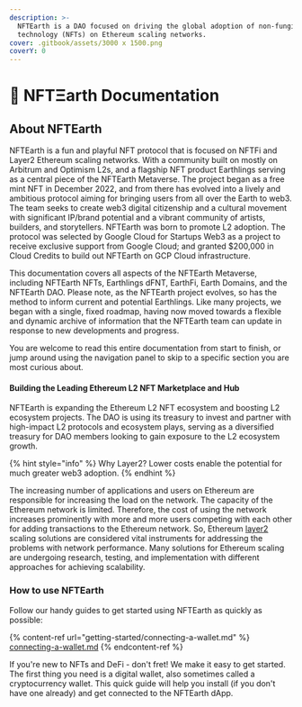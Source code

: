 ```yaml
---
description: >-
  NFTEarth is a DAO focused on driving the global adoption of non-fungible
  technology (NFTs) on Ethereum scaling networks.
cover: .gitbook/assets/3000 x 1500.png
coverY: 0
---
```


# 📖 NFTΞarth Documentation

## About NFTEarth

NFTEarth is a fun and playful NFT protocol that is focused on NFTFi and Layer2 Ethereum scaling networks. With a community built on mostly on Arbitrum and Optimism L2s, and a flagship NFT product Earthlings serving as a central piece of the NFTEarth Metaverse. The project began as a free mint NFT in December 2022, and from there has evolved into a lively and ambitious protocol aiming for bringing users from all over the Earth to web3. The team seeks to create web3 digital citizenship and a cultural movement with significant IP/brand potential and a vibrant community of artists, builders, and storytellers. NFTEarth was born to promote L2 adoption. The protocol was selected by Google Cloud for Startups Web3 as a project to receive exclusive support from Google Cloud; and granted $200,000 in Cloud Credits to build out NFTEarth on GCP Cloud infrastructure.



This documentation covers all aspects of the NFTEarth Metaverse, including NFTEarth NFTs, Earthlings dFNT, EarthFi, Earth Domains, and the NFTEarth DAO. Please note, as the NFTEarth project evolves, so has the method to inform current and potential Earthlings. Like many projects, we began with a single, fixed roadmap, having now moved towards a flexible and dynamic archive of information that the NFTEarth team can update in response to new developments and progress.

You are welcome to read this entire documentation from start to finish, or jump around using the navigation panel to skip to a specific section you are most curious about.

#### Building the Leading Ethereum L2 NFT Marketplace and Hub  <a href="#building-the-leading-ethereum-l2-dao" id="building-the-leading-ethereum-l2-dao"></a>

NFTEarth is expanding the Ethereum L2 NFT ecosystem and boosting L2 ecosystem projects. The DAO is using its treasury to invest and partner with high-impact L2 protocols and ecosystem plays, serving as a diversified treasury for DAO members looking to gain exposure to the L2 ecosystem growth.&#x20;

{% hint style="info" %}
Why Layer2? Lower costs enable the potential for much greater web3 adoption.
{% endhint %}

The increasing number of applications and users on Ethereum are responsible for increasing the load on the network. The capacity of the Ethereum network is limited. Therefore, the cost of using the network increases prominently with more and more users competing with each other for adding transactions to the Ethereum network. So, Ethereum [layer2](https://ethereum.org/en/layer-2/) scaling solutions are considered vital instruments for addressing the problems with network performance. Many solutions for Ethereum scaling are undergoing research, testing, and implementation with different approaches for achieving scalability.&#x20;



### How to use NFTEarth

Follow our handy guides to get started using NFTEarth as quickly as possible:

{% content-ref url="getting-started/connecting-a-wallet.md" %}
[connecting-a-wallet.md](getting-started/connecting-a-wallet.md)
{% endcontent-ref %}

If you're new to NFTs and DeFi - don't fret! We make it easy to get started. The first thing you need is a digital wallet, also sometimes called a cryptocurrency wallet. This quick guide will help you install (if you don't have one already) and get connected to the NFTEarth dApp.
